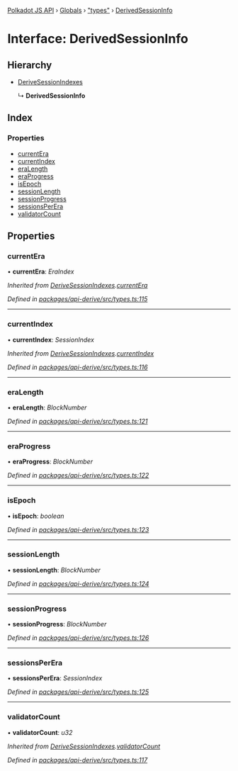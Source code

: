 [Polkadot JS API](../README.md) › [Globals](../globals.md) › ["types"](../modules/_types_.md) › [DerivedSessionInfo](_types_.derivedsessioninfo.md)

# Interface: DerivedSessionInfo

## Hierarchy

* [DeriveSessionIndexes](_types_.derivesessionindexes.md)

  ↳ **DerivedSessionInfo**

## Index

### Properties

* [currentEra](_types_.derivedsessioninfo.md#currentera)
* [currentIndex](_types_.derivedsessioninfo.md#currentindex)
* [eraLength](_types_.derivedsessioninfo.md#eralength)
* [eraProgress](_types_.derivedsessioninfo.md#eraprogress)
* [isEpoch](_types_.derivedsessioninfo.md#isepoch)
* [sessionLength](_types_.derivedsessioninfo.md#sessionlength)
* [sessionProgress](_types_.derivedsessioninfo.md#sessionprogress)
* [sessionsPerEra](_types_.derivedsessioninfo.md#sessionsperera)
* [validatorCount](_types_.derivedsessioninfo.md#validatorcount)

## Properties

###  currentEra

• **currentEra**: *EraIndex*

*Inherited from [DeriveSessionIndexes](_types_.derivesessionindexes.md).[currentEra](_types_.derivesessionindexes.md#currentera)*

*Defined in [packages/api-derive/src/types.ts:115](https://github.com/polkadot-js/api/blob/a695d2a5b5/packages/api-derive/src/types.ts#L115)*

___

###  currentIndex

• **currentIndex**: *SessionIndex*

*Inherited from [DeriveSessionIndexes](_types_.derivesessionindexes.md).[currentIndex](_types_.derivesessionindexes.md#currentindex)*

*Defined in [packages/api-derive/src/types.ts:116](https://github.com/polkadot-js/api/blob/a695d2a5b5/packages/api-derive/src/types.ts#L116)*

___

###  eraLength

• **eraLength**: *BlockNumber*

*Defined in [packages/api-derive/src/types.ts:121](https://github.com/polkadot-js/api/blob/a695d2a5b5/packages/api-derive/src/types.ts#L121)*

___

###  eraProgress

• **eraProgress**: *BlockNumber*

*Defined in [packages/api-derive/src/types.ts:122](https://github.com/polkadot-js/api/blob/a695d2a5b5/packages/api-derive/src/types.ts#L122)*

___

###  isEpoch

• **isEpoch**: *boolean*

*Defined in [packages/api-derive/src/types.ts:123](https://github.com/polkadot-js/api/blob/a695d2a5b5/packages/api-derive/src/types.ts#L123)*

___

###  sessionLength

• **sessionLength**: *BlockNumber*

*Defined in [packages/api-derive/src/types.ts:124](https://github.com/polkadot-js/api/blob/a695d2a5b5/packages/api-derive/src/types.ts#L124)*

___

###  sessionProgress

• **sessionProgress**: *BlockNumber*

*Defined in [packages/api-derive/src/types.ts:126](https://github.com/polkadot-js/api/blob/a695d2a5b5/packages/api-derive/src/types.ts#L126)*

___

###  sessionsPerEra

• **sessionsPerEra**: *SessionIndex*

*Defined in [packages/api-derive/src/types.ts:125](https://github.com/polkadot-js/api/blob/a695d2a5b5/packages/api-derive/src/types.ts#L125)*

___

###  validatorCount

• **validatorCount**: *u32*

*Inherited from [DeriveSessionIndexes](_types_.derivesessionindexes.md).[validatorCount](_types_.derivesessionindexes.md#validatorcount)*

*Defined in [packages/api-derive/src/types.ts:117](https://github.com/polkadot-js/api/blob/a695d2a5b5/packages/api-derive/src/types.ts#L117)*
